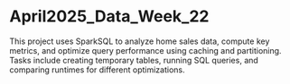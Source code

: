 # April2025_Data_Week_22
This project uses SparkSQL to analyze home sales data, compute key metrics, and optimize query performance using caching and partitioning. Tasks include creating temporary tables, running SQL queries, and comparing runtimes for different optimizations.
